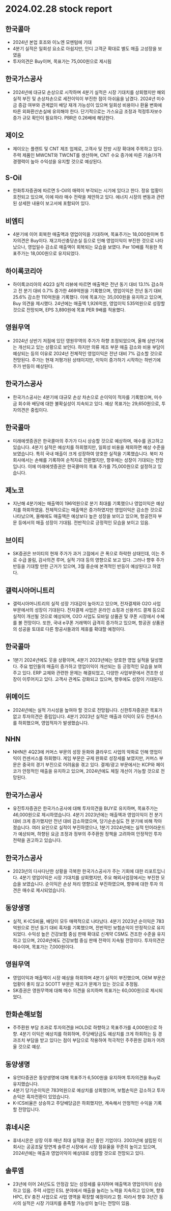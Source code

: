 # 2024.02.28 stock report
## 한국콜마
- 2024년 본업 호조와 이노엔 모멘텀에 기대
- 4분기 실적은 일회성 요소로 아쉽지만, 인디 고객군 확대로 별도 매출 고성장을 보였음
- 투자의견은 Buy이며, 목표가는 75,000원으로 제시됨
## 한국가스공사
- 2024년에 대규모 손상으로 시작하며 4분기 실적은 시장 기대치를 상회했지만 해외 실적 부진 및 손상차손으로 세전이익이 부진한 점이 아쉬움을 남겼다. 2024년 미수금 증감 여부와 관계없이 배당 재개 가능성이 있으며 일회성 비용이나 환율 변화에 따른 외화환산손실에 유의해야 한다. 단기적으로는 가스요금 조정과 적정투자보수 증가 규모 확인이 필요하다. PBR은 0.26배에 해당한다.
## 제이오
- 제이오는 플랜트 및 CNT 제조 업체로, 고객사 및 전방 시장 확대에 주목하고 있다. 주력 제품인 MWCNT와 TWCNT를 생산하며, CNT 수요 증가에 따른 기술/가격 경쟁력이 높아 수익성을 유지할 것으로 예상된다.
## S-Oil
- 한화투자증권에 따르면 S-Oil의 매력이 부각되는 시기에 있다고 한다. 정유 업황이 호전되고 있으며, 이에 따라 매수 전략을 제안하고 있다. 에너지 시장의 변동과 관련된 상세한 내용이 보고서에 포함되어 있다.
## 비엠티
- 4분기에 이어 회복한 매출액과 영업이익을 기대하며, 목표주가는 18,000원이며 투자의견은 Buy이다. 재고자산충당손실 등으로 인해 영업이익이 부진한 것으로 나타났으나, 영업일수 감소로 매출액이 회복되는 모습을 보였다. Per 10배를 적용한 목표주가는 18,000원으로 유지되었다.

## 하이록코리아
- 하이록코리아의 4Q23 실적 리뷰에 따르면 매출액은 전년 동기 대비 13.1% 감소하고 전 분기 대비 0.7% 증가한 469억원을 기록했으며, 영업이익은 전년 동기 대비 25.6% 감소한 110억원을 기록했다. 이에 목표가는 35,000원을 유지하고 있으며, Buy 의견을 제시했다. 24년에는 매출액 1,926억원, 영업이익 535억원으로 성장할 것으로 전망되며, EPS 3,890원에 목표 PER 9배를 적용했다. 
## 영원무역
- 2024년 상반기 저점에 있던 영원무역의 주가가 하향 조정되었으며, 올해 상반기에는 개선되고 있는 상황으로 보인다. 하지만 의류 제조 부문 매출 감소와 비용 부담이 예상되는 등의 이유로 2024년 전체적인 영업이익은 전년 대비 7% 감소할 것으로 전망된다. 주가는 현재 저평가된 상태이지만, 이익이 증가하기 시작하는 하반기에 주가 반등이 예상된다.
## 한국가스공사
- 한국가스공사는 4분기에 대규모 손상 차손으로 순이익이 적자를 기록했으며, 미수금 회수와 배당에 대한 불확실성이 지속되고 있다. 예상 목표가는 29,650원으로, 투자의견은 중립이다.
## 한국콜마
- 미래에셋증권은 한국콜마의 주가가 다시 상승할 것으로 예상하며, 매수를 권고하고 있습니다. 4분기 실적은 예상치를 하회했지만, 일회성 비용을 제외하면 예상 수준을 보였습니다. 특히 국내 매출이 크게 성장하여 양호한 실적을 기록했습니다. 북미 자회사에서는 손해를 기록하여 순적자로 전환했지만, 향후에는 성장이 기대되는 전망입니다. 이에 미래에셋증권은 한국콜마의 목표 주가를 75,000원으로 설정하고 있습니다.
## 제노코
- 지난해 4분기에는 매출액이 196억원으로 분기 최대를 기록했으나 영업이익은 예상치를 하회하였음. 전체적으로는 매출액은 증가하였지만 영업이익은 감소한 것으로 나타났으며, 올해에도 매출액은 예상보다 높은 성장을 보이고 있으며, 항공전자 부문 등에서의 매출 성장이 기대됨. 전반적으로 긍정적인 모습을 보이고 있음.
## 브이티
- SK증권은 브이티의 현재 주가가 과거 고점에서 큰 폭으로 하락한 상태인데, 이는 주로 수급 쏠림, 감사의견 루머, 실적 기대 등의 영향으로 보고 있다. 그러나 향후 주가 반등을 기대할 만한 근거가 있으며, 3월 중순에 본격적인 반등이 예상된다고 하였다. 

## 갤럭시아머니트리
- 갤럭시아머니트리의 실적 성장 기대감이 높아지고 있으며, 전자결제와 O2O 사업 부문에서의 성장이 기대된다. 전자결제 사업은 온라인 쇼핑과 신용카드 결제 등으로 실적이 개선될 것으로 예상되며, O2O 사업도 모바일 상품권 및 쿠폰 시장에서 수혜를 볼 전망이다. 또한, 국내 e쿠폰 거래액이 급격히 증가하고 있으며, 항공권 상품권의 성공을 토대로 다른 항공사들과의 제휴를 확대할 예정이다.
## 한국콜마
- 1분기 2024년에도 웃을 상황이며, 4분기 2023년에는 양호한 영업 실적을 달성했다. 주요 법인들의 매출이 증가하고 영업이익이 개선되는 등 긍정적인 모습을 보여주고 있다. ERP 교체와 관련한 문제는 해결되었고, 다양한 사업부문에서 견조한 성장이 이루어지고 있다. 고객사 관계도 강화되고 있으며, 향후에도 성장이 기대된다.
## 위메이드
- 2024년에는 실적 가시성을 높여야 할 것으로 전망됩니다. 신한투자증권은 목표가 없고 투자의견은 중립입니다. 4분기 2023년 실적은 매출과 이익이 모두 컨센서스를 하회했으며, 영업적자가 발생했습니다.

## NHN
- NHN은 4Q23에 커머스 부문의 성장 둔화와 클라우드 사업의 악화로 인해 영업이익이 컨센서스를 하회했다. 게임 부문은 규제 완화로 성장세를 보였지만, 커머스 부문은 중국의 경기 부진으로 어려움을 겪고 있다. 결제/광고 부문에서는 KCP와 페이코가 안정적인 매출을 유지하고 있으며, 2024년에도 체질 개선이 가능할 것으로 전망된다.
## 한국가스공사
- 유진투자증권은 한국가스공사에 대해 투자의견을 BUY로 유지하며, 목표주가는 46,000원으로 제시하였습니다. 4분기 2023년에는 매출액과 영업이익이 전 분기 대비 크게 증가했지만 전년 대비 감소하였으며, 당기순손실도 전 분기에 비해 작아졌습니다. 여러 요인으로 실적이 부진하였으나, 1분기 2024년에는 실적 턴어라운드가 예상되며, 하향된 요금 조정과 정부의 주주환원 정책을 고려하여 안정적인 투자 전략을 권고하고 있습니다.
## 한국가스공사
- 2023년의 다사다난한 상황을 극복한 한국가스공사가 주는 기회에 대한 리포트입니다. 4분기 영업이익은 시장 기대치를 상회했지만, 주요 해외사업장에서는 부진한 모습을 보였습니다. 순이익은 손상 처리 영향으로 부진하였으며, 향후에 대한 투자 의견은 매수로 제시되었습니다.
## 동양생명
- 실적, K-ICS비율, 배당이 모두 매력적으로 나타났다. 4분기 2023년 순이익은 783 억원으로 전년 동기 대비 흑자를 기록했으며, 전반적인 보험손익이 안정적으로 유지되었다. 수익성 높은 건강보험 중심 판매 확대로 신계약 CSM도 견조한 수준을 유지하고 있으며, 2024년에도 건강보험 중심 판매 전략이 지속될 전망이다. 투자의견은 매수이며, 목표가는 7,000원이다.
## 영원무역
- 영업이익과 매출액이 시장 예상을 하회하며 4분기 실적이 부진했으며, OEM 부문은 업황이 좋지 않고 SCOTT 부문은 재고가 문제가 있는 것으로 추정됨.
- SK증권은 영원무역에 대해 매수 의견을 유지하며 목표가는 60,000원으로 제시되었다.

## 한화손해보험
- 주주환원 부담 초과로 투자의견을 HOLD로 하향하고 목표주가를 4,000원으로 하향. 4분기 이익은 예상치를 하회하며, 주당배당금도 예상치를 크게 하회하는 등 경과조치 부담을 받고 있다는 점이 부담으로 작용하여 적극적인 주주환원 강화가 어려울 것으로 예상. 

## 동양생명
- 유안타증권은 동양생명에 대해 목표주가 6,500원을 유지하며 투자의견을 Buy로 유지했습니다. 
- 4분기 당기순이익은 783억원으로 예상치를 상회했으며, 보험손익은 감소하고 투자손익은 흑자전환이 있었습니다. 
- K-ICS비율은 상승하고 주당배당금은 하회했지만, 계속해서 안정적인 수익을 기록할 전망입니다.
## 휴네시온
- 휴네시온은 상장 이후 매년 최대 실적을 경신 중인 기업이다. 2003년에 설립된 이 회사는 공공조달 망연계 솔루션 시장에서 시장 점유율을 꾸준히 높이고 있으며, 2024년에는 매출과 영업이익이 예상대로 성장할 것으로 전망되고 있다.
## 솔루엠
- 23년에 이어 24년도도 안정감 있는 성장세를 유지하며 매출액과 영업이익이 상승하고 있음. 주력 사업인 ESL 분야에서 매출을 늘리는 노력을 지속하고 있으며, 향후 HPC, EV 충전 사업으로 사업 영역을 확장할 예정이라고 함. 따라서 향후 3년간 동사의 실적은 시장 기대치를 충족할 가능성이 높다는 전망이 있음.